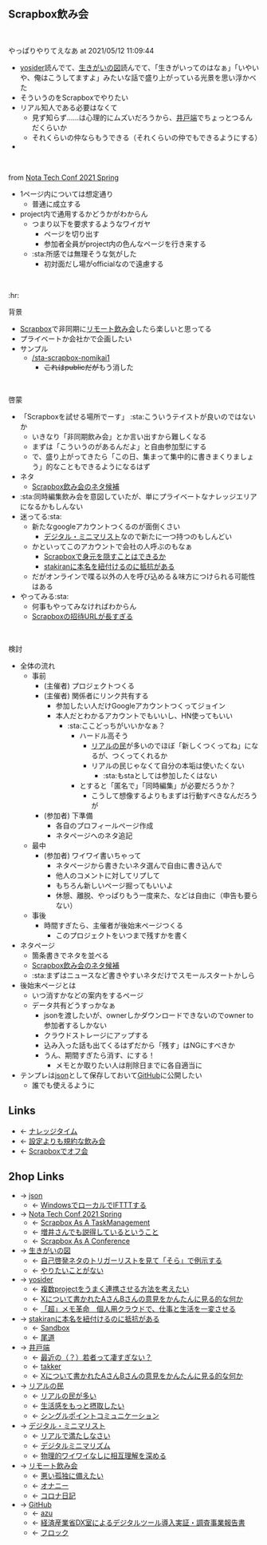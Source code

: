 ## Scrapbox飲み会
<br>

やっぱりやりてえなあ at 2021/05/12 11:09:44

- [yosider](yosider.md)読んでて、[生きがいの図](生きがいの図.md)読んでて、「生きがいってのはなぁ」「いやいや、俺はこうしてますよ」みたいな話で盛り上がっている光景を思い浮かべた
- そういうのをScrapboxでやりたい
- リアル知人である必要はなくて
    - 見ず知らず……は心理的にムズいだろうから、[井戸端](井戸端.md)でちょっとつるんだくらいか
    - それくらいの仲ならもうできる（それくらいの仲でもできるようにする）
- 

<br>

from [Nota Tech Conf 2021 Spring](Nota_Tech_Conf_2021_Spring.md)

- 1ページ内については想定通り
    - 普通に成立する
- project内で通用するかどうかがわからん
    - つまり以下を要求するようなワイガヤ
        - ページを切り出す
        - 参加者全員がproject内の色んなページを行き来する
    - :sta:所感では無理そうな気がした
        - 初対面だし場がofficialなので遠慮する

<br>

:hr:

背景

- [Scrapbox](Scrapbox.md)で非同期に[リモート飲み会](リモート飲み会.md)したら楽しいと思ってる
- プライベートか会社かで企画したい
- サンプル
    - [/sta-scrapbox-nomikai1](https://scrapbox.io/sta-scrapbox-nomikai1)
        - ~~これはpublicだが~~もう消した

<br>

啓蒙

- 「Scrapboxを試せる場所でーす」 :sta:こういうテイストが良いのではないか
    - いきなり「非同期飲み会」とか言い出すから難しくなる
    - まずは「こういうのがあるんだよ」と自由参加型にする
    - で、盛り上がってきたら「この日、集まって集中的に書きまくりましょう」的なこともできるようになるはず
- ネタ
    - [Scrapbox飲み会のネタ候補](Scrapbox飲み会のネタ候補.md)
- :sta:同時編集飲み会を意図していたが、単にプライベートなナレッジエリアになるかもしんない
- 迷ってる:sta:
    - 新たなgoogleアカウントつくるのが面倒くさい
        - [デジタル・ミニマリスト](デジタル・ミニマリスト.md)なので新たに一つ持つのもしんどい
    - かといってこのアカウントで会社の人呼ぶのもなぁ
        - [Scrapboxで身元を隠すことはできるか](Scrapboxで身元を隠すことはできるか.md)
        - [stakiranに本名を紐付けるのに抵抗がある](stakiranに本名を紐付けるのに抵抗がある.md)
    - だがオンラインで喋る以外の人を呼び込める＆味方につけられる可能性はある
- やってみる:sta:
    - 何事もやってみなければわからん
    - [Scrapboxの招待URLが長すぎる](Scrapboxの招待URLが長すぎる.md)

<br>

検討

- 全体の流れ
    - 事前
        - (主催者) プロジェクトつくる
        - (主催者) 関係者にリンク共有する
            - 参加したい人だけGoogleアカウントつくってジョイン
            - 本人だとわかるアカウントでもいいし、HN使ってもいい
                - :sta:ここどっちがいいかなぁ？
                    - ハードル高そう
                        - [リアルの民](リアルの民.md)が多いのでほぼ「新しくつくってね」になるが、つくってくれるか
                        - リアルの民じゃなくて自分の本垢は使いたくない
                            - :sta:もstaとしては参加したくはない
                    - とすると「匿名で」「同時編集」が必要だろうか？
                        - こうして想像するよりもまずは行動すべきなんだろうが
        - (参加者) 下準備
            - 各自のプロフィールページ作成
            - ネタページへのネタ追記
    - 最中
        - (参加者) ワイワイ書いちゃって
            - ネタページから書きたいネタ選んで自由に書き込んで
            - 他人のコメントに対してリプして
            - もちろん新しいページ掘ってもいいよ
            - 休憩、離脱、やっぱりもう一度来た、などは自由に（申告も要らない）
    - 事後
        - 時間すぎたら、主催者が後始末ページつくる
            - このプロジェクトをいつまで残すかを書く
- ネタページ
    - 箇条書きでネタを並べる
    - [Scrapbox飲み会のネタ候補](Scrapbox飲み会のネタ候補.md)
    - :sta:まずはニュースなど書きやすいネタだけでスモールスタートかしら
- 後始末ページとは
    - いつ消すかなどの案内をするページ
    - データ共有どうすっかなぁ
        - jsonを渡したいが、ownerしかダウンロードできないのでowner to 参加者するしかない
        - クラウドストレージにアップする
        - 込み入った話も出てくるはずだから「残す」はNGにすべきか
        - うん、期間すぎたら消す、にする！
            - メモとか取りたい人は削除日までに各自適当に
- テンプレは[json](json.md)として保存しておいて[GitHub](GitHub.md)に公開したい
    - 誰でも使えるように
## Links
- ← [ナレッジタイム](ナレッジタイム.md)
- ← [設定よりも規約な飲み会](設定よりも規約な飲み会.md)
- ← [Scrapboxでオフ会](Scrapboxでオフ会.md)

## 2hop Links
- → [json](json.md)
    - ← [WindowsでローカルでIFTTTする](WindowsでローカルでIFTTTする.md)
- → [Nota Tech Conf 2021 Spring](Nota_Tech_Conf_2021_Spring.md)
    - ← [Scrapbox As A TaskManagement](Scrapbox_As_A_TaskManagement.md)
    - ← [増井さんでも説得しているということ](増井さんでも説得しているということ.md)
    - ← [Scrapbox As A Conference](Scrapbox_As_A_Conference.md)
- → [生きがいの図](生きがいの図.md)
    - ← [自己啓発ネタのトリガーリストを見て「そら」で例示する](自己啓発ネタのトリガーリストを見て「そら」で例示する.md)
    - ← [やりたいことがない](やりたいことがない.md)
- → [yosider](yosider.md)
    - ← [複数projectをうまく連携させる方法を考えたい](複数projectをうまく連携させる方法を考えたい.md)
    - ← [Xについて書かれたAさんBさんの意見をかんたんに見る的な何か](Xについて書かれたAさんBさんの意見をかんたんに見る的な何か.md)
    - ← [「超」メモ革命　個人用クラウドで、仕事と生活を一変させる](「超」メモ革命_個人用クラウドで、仕事と生活を一変させる.md)
- → [stakiranに本名を紐付けるのに抵抗がある](stakiranに本名を紐付けるのに抵抗がある.md)
    - ← [Sandbox](Sandbox.md)
    - ← [尾道](尾道.md)
- → [井戸端](井戸端.md)
    - ← [最近の（？）若者って凄すぎない？](最近の___若者って凄すぎない_.md)
    - ← [takker](takker.md)
    - ← [Xについて書かれたAさんBさんの意見をかんたんに見る的な何か](Xについて書かれたAさんBさんの意見をかんたんに見る的な何か.md)
- → [リアルの民](リアルの民.md)
    - ← [リアルの民が多い](リアルの民が多い.md)
    - ← [生活感をもっと摂取したい](生活感をもっと摂取したい.md)
    - ← [シングルポイントコミュニケーション](シングルポイントコミュニケーション.md)
- → [デジタル・ミニマリスト](デジタル・ミニマリスト.md)
    - ← [リアルで満たしなさい](リアルで満たしなさい.md)
    - ← [デジタルミニマリズム](デジタルミニマリズム.md)
    - ← [物理的ワイワイなしに相互理解を深める](物理的ワイワイなしに相互理解を深める.md)
- → [リモート飲み会](リモート飲み会.md)
    - ← [悪い孤独に備えたい](悪い孤独に備えたい.md)
    - ← [オナニー](オナニー.md)
    - ← [コロナ日記](コロナ日記.md)
- → [GitHub](GitHub.md)
    - ← [azu](azu.md)
    - ← [経済産業省DX室によるデジタルツール導⼊実証・調査事業報告書](経済産業省DX室によるデジタルツール導⼊実証・調査事業報告書.md)
    - ← [フロック](フロック.md)
